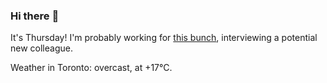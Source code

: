 ### Hi there :wave:

It's Thursday! I'm probably working for [this bunch](https://github.com/kohofinancial), interviewing a potential new colleague.

Weather in Toronto: overcast, at +17°C.
